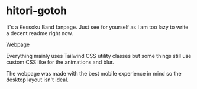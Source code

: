 # hitori-gotoh
It's a Kessoku Band fanpage.
Just see for yourself as I am too lazy to write a decent readme right now.

[Webpage](https://airi103.github.io/hitori-gotoh/)

Everything mainly uses Tailwind CSS utility classes but some things still use custom CSS like for the animations and blur.

The webpage was made with the best mobile experience in mind so the desktop layout isn't ideal.
